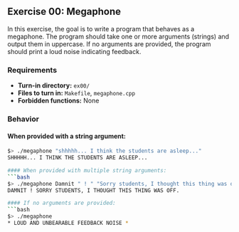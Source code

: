 ## Exercise 00: Megaphone

In this exercise, the goal is to write a program that behaves as a megaphone. The program should take one or more arguments (strings) and output them in uppercase. If no arguments are provided, the program should print a loud noise indicating feedback.

### Requirements

- **Turn-in directory:** `ex00/`
- **Files to turn in:** `Makefile`, `megaphone.cpp`
- **Forbidden functions:** None

### Behavior

#### When provided with a string argument:
```bash
$> ./megaphone "shhhhh... I think the students are asleep..."
SHHHHH... I THINK THE STUDENTS ARE ASLEEP...

#### When provided with multiple string arguments:
```bash
$> ./megaphone Damnit " ! " "Sorry students, I thought this thing was off."
DAMNIT ! SORRY STUDENTS, I THOUGHT THIS THING WAS OFF.

#### If no arguments are provided:
```bash
$> ./megaphone
* LOUD AND UNBEARABLE FEEDBACK NOISE *
